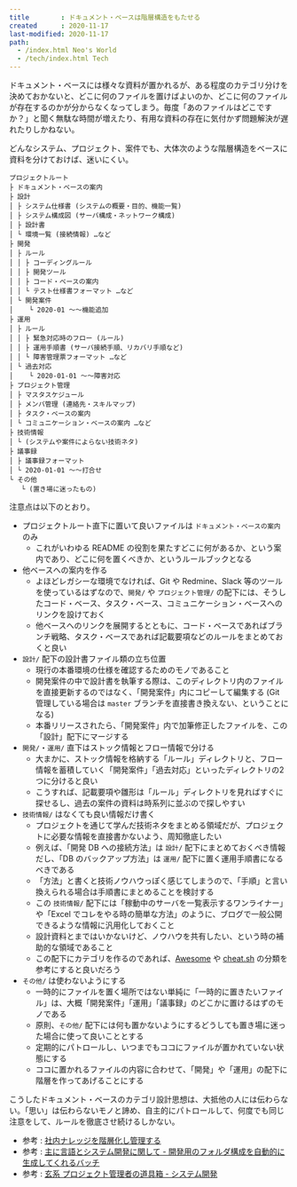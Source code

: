 ```yaml
---
title        : ドキュメント・ベースは階層構造をもたせる
created      : 2020-11-17
last-modified: 2020-11-17
path:
  - /index.html Neo's World
  - /tech/index.html Tech
---
```


ドキュメント・ベースには様々な資料が置かれるが、ある程度のカテゴリ分けを決めておかないと、どこに何のファイルを置けばよいのか、どこに何のファイルが存在するのかが分からなくなってしまう。毎度「あのファイルはどこですか？」と聞く無駄な時間が増えたり、有用な資料の存在に気付かず問題解決が遅れたりしかねない。

どんなシステム、プロジェクト、案件でも、大体次のような階層構造をベースに資料を分けておけば、迷いにくい。

```
プロジェクトルート
├ ドキュメント・ベースの案内
├ 設計
│ ├ システム仕様書 (システムの概要・目的、機能一覧)
│ ├ システム構成図 (サーバ構成・ネットワーク構成)
│ ├ 設計書
│ └ 環境一覧 (接続情報) …など
├ 開発
│ ├ ルール
│ │ ├ コーディングルール
│ │ ├ 開発ツール
│ │ ├ コード・ベースの案内
│ │ └ テスト仕様書フォーマット …など
│ └ 開発案件
│    └ 2020-01 〜〜機能追加
├ 運用
│ ├ ルール
│ │ ├ 緊急対応時のフロー (ルール)
│ │ ├ 運用手順書 (サーバ接続手順、リカバリ手順など)
│ │ └ 障害管理票フォーマット …など
│ └ 過去対応
│    └ 2020-01-01 〜〜障害対応
├ プロジェクト管理
│ ├ マスタスケジュール
│ ├ メンバ管理 (連絡先・スキルマップ)
│ ├ タスク・ベースの案内
│ └ コミュニケーション・ベースの案内 …など
├ 技術情報
│ └ (システムや案件によらない技術ネタ)
├ 議事録
│ ├ 議事録フォーマット
│ └ 2020-01-01 〜〜打合せ
└ その他
   └ (置き場に迷ったもの)
```

注意点は以下のとおり。

- プロジェクトルート直下に置いて良いファイルは `ドキュメント・ベースの案内` のみ
  - これがいわゆる README の役割を果たすどこに何があるか、という案内であり、どこに何を置くべきか、というルールブックとなる
- 他ベースへの案内を作る
  - よほどレガシーな環境でなければ、Git や Redmine、Slack 等のツールを使っているはずなので、`開発/` や `プロジェクト管理/` の配下には、そうしたコード・ベース、タスク・ベース、コミュニケーション・ベースへのリンクを設けておく
  - 他ベースへのリンクを展開するとともに、コード・ベースであればブランチ戦略、タスク・ベースであれば記載要項などのルールをまとめておくと良い
- `設計/` 配下の設計書ファイル類の立ち位置
  - 現行の本番環境の仕様を確認するためのモノであること
  - 開発案件の中で設計書を執筆する際は、このディレクトリ内のファイルを直接更新するのではなく、「開発案件」内にコピーして編集する (Git 管理している場合は `master` ブランチを直接書き換えない、ということになる)
  - 本番リリースされたら、「開発案件」内で加筆修正したファイルを、この「設計」配下にマージする
- `開発/`・`運用/` 直下はストック情報とフロー情報で分ける
  - 大まかに、ストック情報を格納する「ルール」ディレクトリと、フロー情報を蓄積していく「開発案件」「過去対応」といったディレクトリの2つに分けると良い
  - こうすれば、記載要項や雛形は「ルール」ディレクトリを見ればすぐに探せるし、過去の案件の資料は時系列に並ぶので探しやすい
- `技術情報/` はなくても良い情報だけ書く
  - プロジェクトを通じて学んだ技術ネタをまとめる領域だが、プロジェクトに必要な情報を直接書かないよう、周知徹底したい
  - 例えば、「開発 DB への接続方法」は `設計/` 配下にまとめておくべき情報だし、「DB のバックアップ方法」は `運用/` 配下に置く運用手順書になるべきである
  - 「方法」と書くと技術ノウハウっぽく感じてしまうので、「手順」と言い換えられる場合は手順書にまとめることを検討する
  - この `技術情報/` 配下には「稼動中のサーバを一覧表示するワンライナー」や「Excel でコレをやる時の簡単な方法」のように、ブログで一般公開できるような情報に汎用化しておくこと
  - 設計資料とまではいかないけど、ノウハウを共有したい、という時の補助的な領域であること
  - この配下にカテゴリを作るのであれば、[Awesome](https://github.com/sindresorhus/awesome) や [cheat.sh](http://cheat.sh/) の分類を参考にすると良いだろう
- `その他/` は使わないようにする
  - 一時的にファイルを置く場所ではない単純に「一時的に置きたいファイル」は、大概「開発案件」「運用」「議事録」のどこかに置けるはずのモノである
  - 原則、`その他/` 配下には何も置かないようにするどうしても置き場に迷った場合に使って良いこととする
  - 定期的にパトロールし、いつまでもココにファイルが置かれていない状態にする
  - ココに置かれるファイルの内容に合わせて、「開発」や「運用」の配下に階層を作ってあげることにする

こうしたドキュメント・ベースのカテゴリ設計思想は、大抵他の人には伝わらない。「思い」は伝わらないモノと諦め、自主的にパトロールして、何度でも同じ注意をして、ルールを徹底させ続けるしかない。

- 参考 : [社内ナレッジを階層化し管理する](https://qiita.com/jimpei/items/84db7dbc3c5b4368ebb6)
- 参考 : [主に言語とシステム開発に関して - 開発用のフォルダ構成を自動的に生成してくれるバッチ](https://language-and-engineering.hatenablog.jp/entry/20120126/p1)
- 参考 : [玄系 プロジェクト管理者の道具箱 - システム開発](https://web.archive.org/web/20160718040728/http://www.h6.dion.ne.jp/~akn/pm/SystemDevelopment/SystemDevelopment.html)
